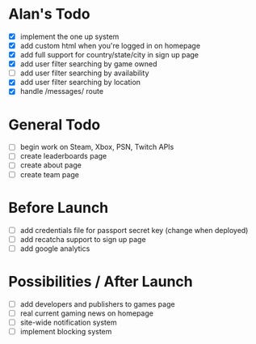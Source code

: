 # Alan's Todo
- [X] implement the one up system
- [X] add custom html when you're logged in on homepage
- [X] add full support for country/state/city in sign up page
- [X] add user filter searching by game owned
- [ ] add user filter searching by availability
- [X] add user filter searching by location
- [X] handle /messages/ route

# General Todo
- [ ] begin work on Steam, Xbox, PSN, Twitch APIs
- [ ] create leaderboards page
- [ ] create about page
- [ ] create team page

# Before Launch
- [ ] add credentials file for passport secret key (change when deployed)
- [ ] add recatcha support to sign up page
- [ ] add google analytics

# Possibilities / After Launch
- [ ] add developers and publishers to games page
- [ ] real current gaming news on homepage
- [ ] site-wide notification system
- [ ] implement blocking system
